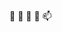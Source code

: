 👋 👀 🌱 💞️ 📫
<!---
yuwet0/yuwet0 is a ✨ special ✨ repository because its `README.md` (this file) appears on your GitHub profile.
You can click the Preview link to take a look at your changes.
--->
